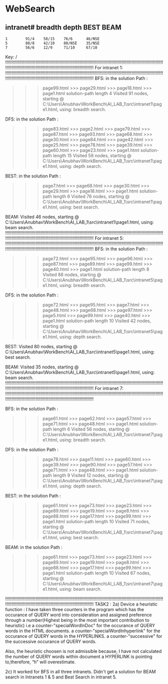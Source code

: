 # WebSearch

intranet#   breadth  depth   BEST		BEAM
-----------------------------------------------
    1        91/4    58/15    76/6 		46/NSE
    5        88/8    42/10    80/NSE	35/NSE
    7        56/6    12/9     71/10 	67/10
Key: <number of nodes visited> / <solution-path length>
!!!!!!!!!!!!!!!!!!!!!!!!!!!!!!!!!!!!!!!!!!!!!!!!!!!!!!!!!!!!!!!!!!!!!!!!!!!!!!!!!!!!!!!!!!!!!!!!!!!!!!!!!!!!!!!!!!!!!!!!!!!!!!!!!!!!!!!!!!!!!!!!!!!!!!!!!!!!!!!!!!!!!!!!!!!!!!!!!!!!!!!!!!!!!!!!!!!
For intranet 1:
!!!!!!!!!!!!!!!!!!!!!!!!!!!!!!!!!!!!!!!!!!!!!!!!!!!!!!!!!!!!!!!!!!!!!!!!!!!!!!!!!!!!!!!!!!!!!!!!!!!!!!!!!!!!!!!!!!!!!!!!!!!!!!!!!!!!!!!!!!!!!!!!!!!!!!!!!!!!!!!!!!!!!!!!!!!!!!!!!!!!!!!!!!!!!!!!!!!
BFS:
in the solution Path :
 >>> page99.html >>> page29.html >>> page18.html >>> page1.html
solution-path length 4
 Visited 91 nodes, starting @ C:\Users\Anubhav\WorkBench\AI_LAB_1\src\intranet1\\page1.html, using: breadth search.

DFS:
in the solution Path :
 >>> page83.html >>> page2.html >>> page79.html >>> page87.html >>> page93.html >>> page68.html >>> page30.html >>> page84.html >>> page42.html >>> page25.html >>> page78.html >>> page39.html >>> page60.html >>> page23.html >>> page1.html
solution-path length 15
 Visited 58 nodes, starting @ C:\Users\Anubhav\WorkBench\AI_LAB_1\src\intranet1\\page1.html, using: depth search.

BEST:
in the solution Path :
 >>> page7.html >>> page68.html >>> page30.html >>> page29.html >>> page18.html >>> page1.html
solution-path length 6
 Visited 76 nodes, starting @ C:\Users\Anubhav\WorkBench\AI_LAB_1\src\intranet1\\page1.html, using: best search.

BEAM:
 Visited 46 nodes, starting @ C:\Users\Anubhav\WorkBench\AI_LAB_1\src\intranet1\\page1.html, using: beam search.
!!!!!!!!!!!!!!!!!!!!!!!!!!!!!!!!!!!!!!!!!!!!!!!!!!!!!!!!!!!!!!!!!!!!!!!!!!!!!!!!!!!!!!!!!!!!!!!!!!!!!!!!!!!!!!!!!!!!!!!!!!!!!!!!!!!!!!!!!!!!!!!!!!!!!!!!!!!!!!!!!!!!!!!!!!!!!!!!!!!!!!!!!!!!!!!!!!!
For intranet 5:
!!!!!!!!!!!!!!!!!!!!!!!!!!!!!!!!!!!!!!!!!!!!!!!!!!!!!!!!!!!!!!!!!!!!!!!!!!!!!!!!!!!!!!!!!!!!!!!!!!!!!!!!!!!!!!!!!!!!!!!!!!!!!!!!!!!!!!!!!!!!!!!!!!!!!!!!!!!!!!!!!!!!!!!!!!!!!!!!!!!!!!!!!!!!!!!!!!!
BFS:
in the solution Path :
 >>> page72.html >>> page95.html >>> page96.html >>> page87.html >>> page89.html >>> page99.html >>> page40.html >>> page1.html
solution-path length 8
 Visited 88 nodes, starting @ C:\Users\Anubhav\WorkBench\AI_LAB_1\src\intranet5\\page1.html, using: breadth search.

DFS:
in the solution Path :
 >>> page72.html >>> page95.html >>> page7.html >>> page48.html >>> page68.html >>> page97.html >>> page5.html >>> page99.html >>> page40.html >>> page1.html
solution-path length 10
 Visited 42 nodes, starting @ C:\Users\Anubhav\WorkBench\AI_LAB_1\src\intranet5\\page1.html, using: depth search.

BEST:
 Visited 80 nodes, starting @ C:\Users\Anubhav\WorkBench\AI_LAB_1\src\intranet5\\page1.html, using: best search.

BEAM:
 Visited 35 nodes, starting @ C:\Users\Anubhav\WorkBench\AI_LAB_1\src\intranet5\\page1.html, using: beam search.
!!!!!!!!!!!!!!!!!!!!!!!!!!!!!!!!!!!!!!!!!!!!!!!!!!!!!!!!!!!!!!!!!!!!!!!!!!!!!!!!!!!!!!!!!!!!!!!!!!!!!!!!!!!!!!!!!!!!!!!!!!!!!!!!!!!!!!!!!!!!!!!!!!!!!!!!!!!!!!!!!!!!!!!!!!!!!!!!!!!!!!!!!!!!!!!!!!!
For intranet 7:
!!!!!!!!!!!!!!!!!!!!!!!!!!!!!!!!!!!!!!!!!!!!!!!!!!!!!!!!!!!!!!!!!!!!!!!!!!!!!!!!!!!!!!!!!!!!!!!!!!!!!!!!!!!!!!!!!!!!!!!!!!!!!!!!!!!!!!!!!!!!!!!!!!!!!!!!!!!!!!!!!!!!!!!!!!!!!!!!!!!!!!!!!!!!!!!!!!!

BFS:
in the solution Path :
 >>> page61.html >>> page62.html >>> page57.html >>> page71.html >>> page48.html >>> page1.html
solution-path length 6
 Visited 56 nodes, starting @ C:\Users\Anubhav\WorkBench\AI_LAB_1\src\intranet7\\page1.html, using: breadth search.

DFS:
in the solution Path :
 >>> page78.html >>> page11.html >>> page60.html >>> page39.html >>> page90.html >>> page57.html >>> page71.html >>> page48.html >>> page1.html
solution-path length 9
 Visited 12 nodes, starting @ C:\Users\Anubhav\WorkBench\AI_LAB_1\src\intranet7\\page1.html, using: depth search.

BEST:
in the solution Path :
 >>> page61.html >>> page73.html >>> page23.html >>> page89.html >>> page19.html >>> page8.html >>> page88.html >>> page17.html >>> page99.html >>> page1.html
solution-path length 10
 Visited 71 nodes, starting @ C:\Users\Anubhav\WorkBench\AI_LAB_1\src\intranet7\\page1.html, using: best search.

BEAM:
in the solution Path :
 >>> page61.html >>> page73.html >>> page23.html >>> page89.html >>> page19.html >>> page8.html >>> page88.html >>> page17.html >>> page99.html >>> page1.html
solution-path length 10
 Visited 67 nodes, starting @ C:\Users\Anubhav\WorkBench\AI_LAB_1\src\intranet7\\page1.html, using: beam search.

!!!!!!!!!!!!!!!!!!!!!!!!!!!!!!!!!!!!!!!!!!!!!!!!!!!!!!!!!!!!!!!!!!!!!!!!!!!!!!!!!!!!!!!!!!!!!!!!!!!!!!!!!!!!!!!!!!!!!!!!!!!!!!!!!!!!!!!!!!!!!!!!!!!!!!!!!!!!!!!!!!!!!!!!!!!!!!!!!!!!!!!!!!!!!!!!!!!
TASK2 :
2a)
Device a heuristic function :
I have taken three counters in the program which has the occurance of QUERY word into consideration and assigned preference through a number(Highest being in the most important contribution to heuristic) i.e 
a counter-"specialWordInDoc" for the occurance of QUERY words in the HTML documents.
a counter-"specialWordInhyperlink" for the occurance of QUERY words in the HYPERLINKS.
a counter-"successive" for the successive occurance of QUERY words.

Also, the heuristic choosen is not admissible because, I have not calculated the number of QUERY words within document a HYPERLINK is pointing to,therefore, “h” will overestimate.

2c)
It worked for BFS in all three intranets.
Didn't get a solution for BEAM search in Intranets 1 & 5 and Best Search in intranet 5.
 
